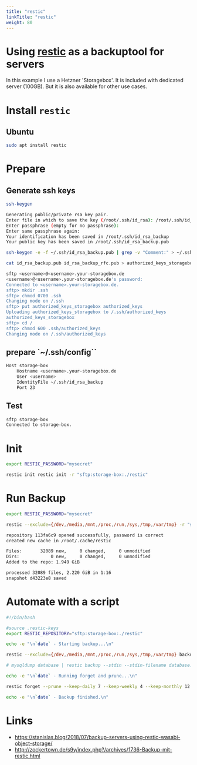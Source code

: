 ```yaml
---
title: "restic"
linkTitle: "restic"
weight: 80
---
```


# Using [restic](https://restic.net) as a backuptool for servers

In this example I use a Hetzner 'Storagebox'. It is included with dedicated server (100GB). But it is also available for other use cases.

# Install `restic`

## Ubuntu

```sh
sudo apt install restic
```

# Prepare

## Generate ssh keys

```sh
ssh-keygen
```
```sh 
Generating public/private rsa key pair.
Enter file in which to save the key (/root/.ssh/id_rsa): /root/.ssh/id_rsa_backup
Enter passphrase (empty for no passphrase): 
Enter same passphrase again: 
Your identification has been saved in /root/.ssh/id_rsa_backup
Your public key has been saved in /root/.ssh/id_rsa_backup.pub
```


```sh
ssh-keygen -e -f ~/.ssh/id_rsa_backup.pub | grep -v "Comment:" > ~/.ssh/id_rsa_backup_rfc.pub
```

```sh
cat id_rsa_backup.pub id_rsa_backup_rfc.pub > authorized_keys_storagebox
```

```sh
sftp <username>@<username>.your-storagebox.de                                                      
<username>@<username>.your-storagebox.de's password: 
Connected to <username>.your-storagebox.de.
sftp> mkdir .ssh
sftp> chmod 0700 .ssh
Changing mode on /.ssh
sftp> put authorized_keys_storagebox authorized_keys
Uploading authorized_keys_storagebox to /.ssh/authorized_keys
authorized_keys_storagebox                                                                                                                            100% 1186    45.6KB/s   00:00    
sftp> cd /
sftp> chmod 600 .ssh/authorized_keys
Changing mode on /.ssh/authorized_keys
```

## prepare `~/.ssh/config``

```sh
Host storage-box
	Hostname <username>.your-storagebox.de
	User <username>
	IdentityFile ~/.ssh/id_rsa_backup
	Port 23
```

## Test

```sh
sftp storage-box                                
Connected to storage-box.
```

# Init 

```sh
export RESTIC_PASSWORD="mysecret"
```

```sh
restic init restic init -r "sftp:storage-box:./restic"
```

# Run Backup

```sh
export RESTIC_PASSWORD="mysecret"
```

```sh
restic --exclude={/dev,/media,/mnt,/proc,/run,/sys,/tmp,/var/tmp} -r "sftp:storage-box:./restic" backup /
```
```sh
repository 113fa6c9 opened successfully, password is correct
created new cache in /root/.cache/restic

Files:       32089 new,     0 changed,     0 unmodified
Dirs:            0 new,     0 changed,     0 unmodified
Added to the repo: 1.949 GiB

processed 32089 files, 2.220 GiB in 1:16
snapshot d43223e8 saved
```

# Automate with a script

```sh
#!/bin/bash

#source .restic-keys
export RESTIC_REPOSITORY="sftp:storage-box:./restic"

echo -e "\n`date` - Starting backup...\n"

restic --exclude={/dev,/media,/mnt,/proc,/run,/sys,/tmp,/var/tmp} backup /

# mysqldump database | restic backup --stdin --stdin-filename database.sql

echo -e "\n`date` - Running forget and prune...\n"

restic forget --prune --keep-daily 7 --keep-weekly 4 --keep-monthly 12

echo -e "\n`date` - Backup finished.\n"
```

# Links
* https://stanislas.blog/2018/07/backup-servers-using-restic-wasabi-object-storage/
* http://zockertown.de/s9y/index.php?/archives/1736-Backup-mit-restic.html